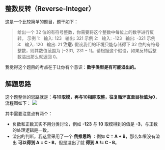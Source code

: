 ## 整数反转（Reverse-Integer）
这是一个比较简单的题目，题干如下：
> 给出一个 32 位的有符号整数，你需要将这个整数中每位上的数字进行反转。
示例 1:
&nbsp;&nbsp;输入: 123
&nbsp;&nbsp;输出: 321
示例 2:
&nbsp;&nbsp;输入: -123
&nbsp;&nbsp;输出: -321
示例 3:
&nbsp;&nbsp;输入: 120
&nbsp;&nbsp;输出: 21
**注意:**
假设我们的环境只能存储得下 32 位的有符号整数，则其数值范围为 [−231,  231 − 1]。请根据这个假设，如果反转后整数溢出那么就返回 0。

我觉得这个题目的考点在于让你有个意识：**数字类型是有可能溢出的。**

## 解题思路
这个题整体的思路就是：**与10取模，再与10相除取整，往复循环直至目标值为0**，流程图如下：
![](https://cdn.learnku.com/uploads/images/202004/10/21280/VkoCxHWjhy.jpg!large)

其中需要注意点有两个：
* 负数和正数其实不用分类讨论，例如 **-123** 与 **10** 取模得到的值是 **-3**，与正数的处理逻辑是一致。
* 溢出的判断，我这里采用了一个 **倒推思路** ：例如 **C = A + B**，那么如果没有溢出 **可以得到 A = C - B**，但是溢出了就 **得到 A != C - B**。

